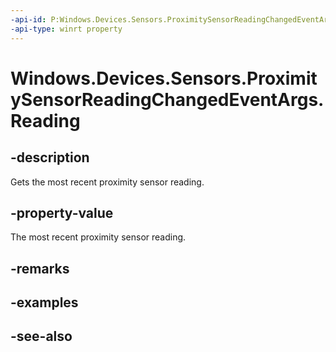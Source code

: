 ```yaml
---
-api-id: P:Windows.Devices.Sensors.ProximitySensorReadingChangedEventArgs.Reading
-api-type: winrt property
---
```


<!-- Property syntax
public Windows.Devices.Sensors.ProximitySensorReading Reading { get; }
-->

# Windows.Devices.Sensors.ProximitySensorReadingChangedEventArgs.Reading

## -description
Gets the most recent proximity sensor reading.

## -property-value
The most recent proximity sensor reading.

## -remarks

## -examples

## -see-also
